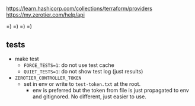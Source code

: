 ######

https://learn.hashicorp.com/collections/terraform/providers
https://my.zerotier.com/help/api

=)
=)
=)
=)

## tests

- make test
  - `FORCE_TESTS=1`: do not use test cache
  - `QUIET_TESTS=1`: do not show test log (just results)
- `ZEROTIER_CONTROLLER_TOKEN`
  - set in env or write to `test-token.txt` at the root.
    - env is preferred but the token from file is just propagated to env and gitignored. No different, just easier to use.
